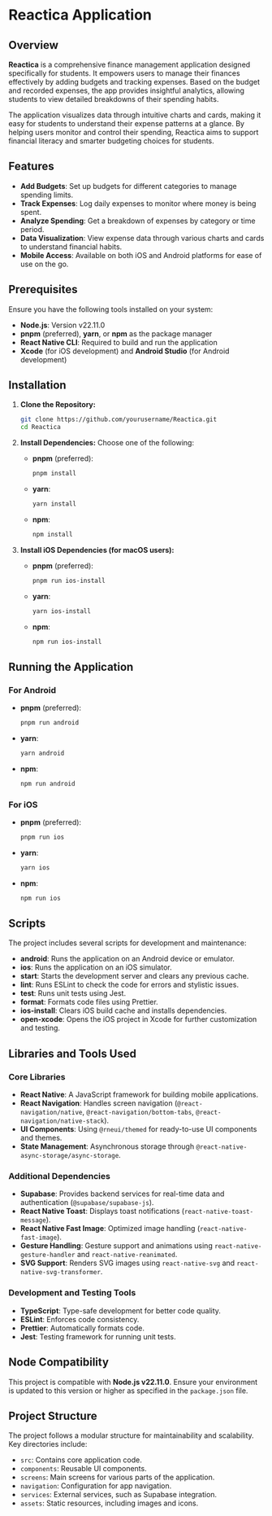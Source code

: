 
# Reactica Application

## Overview

**Reactica** is a comprehensive finance management application designed specifically for students. It empowers users to manage their finances effectively by adding budgets and tracking expenses. Based on the budget and recorded expenses, the app provides insightful analytics, allowing students to view detailed breakdowns of their spending habits.

The application visualizes data through intuitive charts and cards, making it easy for students to understand their expense patterns at a glance. By helping users monitor and control their spending, Reactica aims to support financial literacy and smarter budgeting choices for students.

## Features

- **Add Budgets**: Set up budgets for different categories to manage spending limits.
- **Track Expenses**: Log daily expenses to monitor where money is being spent.
- **Analyze Spending**: Get a breakdown of expenses by category or time period.
- **Data Visualization**: View expense data through various charts and cards to understand financial habits.
- **Mobile Access**: Available on both iOS and Android platforms for ease of use on the go.

## Prerequisites

Ensure you have the following tools installed on your system:

- **Node.js**: Version v22.11.0
- **pnpm** (preferred), **yarn**, or **npm** as the package manager
- **React Native CLI**: Required to build and run the application
- **Xcode** (for iOS development) and **Android Studio** (for Android development)

## Installation

1. **Clone the Repository:**

   ```bash
   git clone https://github.com/yourusername/Reactica.git
   cd Reactica
   ```

2. **Install Dependencies:** Choose one of the following:

   - **pnpm** (preferred):

     ```bash
     pnpm install
     ```

   - **yarn**:

     ```bash
     yarn install
     ```

   - **npm**:

     ```bash
     npm install
     ```

3. **Install iOS Dependencies (for macOS users):**

   - **pnpm** (preferred):

     ```bash
     pnpm run ios-install
     ```

   - **yarn**:

     ```bash
     yarn ios-install
     ```

   - **npm**:

     ```bash
     npm run ios-install
     ```

## Running the Application

### For Android

- **pnpm** (preferred):

  ```bash
  pnpm run android
  ```

- **yarn**:

  ```bash
  yarn android
  ```

- **npm**:

  ```bash
  npm run android
  ```

### For iOS

- **pnpm** (preferred):

  ```bash
  pnpm run ios
  ```

- **yarn**:

  ```bash
  yarn ios
  ```

- **npm**:

  ```bash
  npm run ios
  ```

## Scripts

The project includes several scripts for development and maintenance:

- **android**: Runs the application on an Android device or emulator.
- **ios**: Runs the application on an iOS simulator.
- **start**: Starts the development server and clears any previous cache.
- **lint**: Runs ESLint to check the code for errors and stylistic issues.
- **test**: Runs unit tests using Jest.
- **format**: Formats code files using Prettier.
- **ios-install**: Clears iOS build cache and installs dependencies.
- **open-xcode**: Opens the iOS project in Xcode for further customization and testing.

## Libraries and Tools Used

### Core Libraries

- **React Native**: A JavaScript framework for building mobile applications.
- **React Navigation**: Handles screen navigation (`@react-navigation/native`, `@react-navigation/bottom-tabs`, `@react-navigation/native-stack`).
- **UI Components**: Using `@rneui/themed` for ready-to-use UI components and themes.
- **State Management**: Asynchronous storage through `@react-native-async-storage/async-storage`.

### Additional Dependencies

- **Supabase**: Provides backend services for real-time data and authentication (`@supabase/supabase-js`).
- **React Native Toast**: Displays toast notifications (`react-native-toast-message`).
- **React Native Fast Image**: Optimized image handling (`react-native-fast-image`).
- **Gesture Handling**: Gesture support and animations using `react-native-gesture-handler` and `react-native-reanimated`.
- **SVG Support**: Renders SVG images using `react-native-svg` and `react-native-svg-transformer`.

### Development and Testing Tools

- **TypeScript**: Type-safe development for better code quality.
- **ESLint**: Enforces code consistency.
- **Prettier**: Automatically formats code.
- **Jest**: Testing framework for running unit tests.

## Node Compatibility

This project is compatible with **Node.js v22.11.0**. Ensure your environment is updated to this version or higher as specified in the `package.json` file.

## Project Structure

The project follows a modular structure for maintainability and scalability. Key directories include:

- `src`: Contains core application code.
- `components`: Reusable UI components.
- `screens`: Main screens for various parts of the application.
- `navigation`: Configuration for app navigation.
- `services`: External services, such as Supabase integration.
- `assets`: Static resources, including images and icons.
